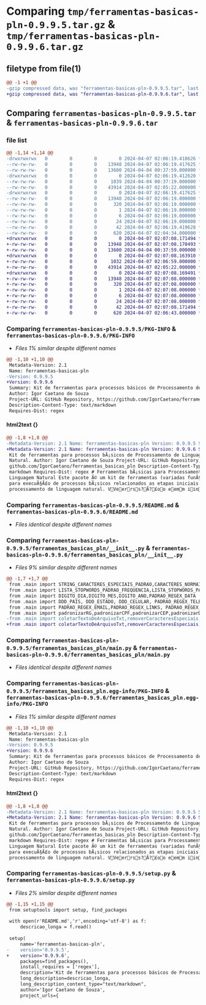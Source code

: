 # Comparing `tmp/ferramentas-basicas-pln-0.9.9.5.tar.gz` & `tmp/ferramentas-basicas-pln-0.9.9.6.tar.gz`

## filetype from file(1)

```diff
@@ -1 +1 @@
-gzip compressed data, was "ferramentas-basicas-pln-0.9.9.5.tar", last modified: Sun Apr  7 02:06:19 2024, max compression
+gzip compressed data, was "ferramentas-basicas-pln-0.9.9.6.tar", last modified: Sun Apr  7 02:07:08 2024, max compression
```

## Comparing `ferramentas-basicas-pln-0.9.9.5.tar` & `ferramentas-basicas-pln-0.9.9.6.tar`

### file list

```diff
@@ -1,14 +1,14 @@
-drwxrwxrwx   0        0        0        0 2024-04-07 02:06:19.418626 ferramentas-basicas-pln-0.9.9.5/
--rw-rw-rw-   0        0        0    13948 2024-04-07 02:06:19.417625 ferramentas-basicas-pln-0.9.9.5/PKG-INFO
--rw-rw-rw-   0        0        0    13600 2024-04-04 00:37:59.000000 ferramentas-basicas-pln-0.9.9.5/README.md
-drwxrwxrwx   0        0        0        0 2024-04-07 02:06:19.412620 ferramentas-basicas-pln-0.9.9.5/ferramentas_basicas_pln/
--rw-rw-rw-   0        0        0     1039 2024-04-04 00:37:19.000000 ferramentas-basicas-pln-0.9.9.5/ferramentas_basicas_pln/__init__.py
--rw-rw-rw-   0        0        0    43914 2024-04-07 02:05:22.000000 ferramentas-basicas-pln-0.9.9.5/ferramentas_basicas_pln/main.py
-drwxrwxrwx   0        0        0        0 2024-04-07 02:06:19.417625 ferramentas-basicas-pln-0.9.9.5/ferramentas_basicas_pln.egg-info/
--rw-rw-rw-   0        0        0    13948 2024-04-07 02:06:19.000000 ferramentas-basicas-pln-0.9.9.5/ferramentas_basicas_pln.egg-info/PKG-INFO
--rw-rw-rw-   0        0        0      320 2024-04-07 02:06:19.000000 ferramentas-basicas-pln-0.9.9.5/ferramentas_basicas_pln.egg-info/SOURCES.txt
--rw-rw-rw-   0        0        0        1 2024-04-07 02:06:19.000000 ferramentas-basicas-pln-0.9.9.5/ferramentas_basicas_pln.egg-info/dependency_links.txt
--rw-rw-rw-   0        0        0        6 2024-04-07 02:06:19.000000 ferramentas-basicas-pln-0.9.9.5/ferramentas_basicas_pln.egg-info/requires.txt
--rw-rw-rw-   0        0        0       24 2024-04-07 02:06:19.000000 ferramentas-basicas-pln-0.9.9.5/ferramentas_basicas_pln.egg-info/top_level.txt
--rw-rw-rw-   0        0        0       42 2024-04-07 02:06:19.419628 ferramentas-basicas-pln-0.9.9.5/setup.cfg
--rw-rw-rw-   0        0        0      620 2024-04-07 02:04:34.000000 ferramentas-basicas-pln-0.9.9.5/setup.py
+drwxrwxrwx   0        0        0        0 2024-04-07 02:07:08.171494 ferramentas-basicas-pln-0.9.9.6/
+-rw-rw-rw-   0        0        0    13948 2024-04-07 02:07:08.170493 ferramentas-basicas-pln-0.9.9.6/PKG-INFO
+-rw-rw-rw-   0        0        0    13600 2024-04-04 00:37:59.000000 ferramentas-basicas-pln-0.9.9.6/README.md
+drwxrwxrwx   0        0        0        0 2024-04-07 02:07:08.163910 ferramentas-basicas-pln-0.9.9.6/ferramentas_basicas_pln/
+-rw-rw-rw-   0        0        0     1032 2024-04-07 02:06:59.000000 ferramentas-basicas-pln-0.9.9.6/ferramentas_basicas_pln/__init__.py
+-rw-rw-rw-   0        0        0    43914 2024-04-07 02:05:22.000000 ferramentas-basicas-pln-0.9.9.6/ferramentas_basicas_pln/main.py
+drwxrwxrwx   0        0        0        0 2024-04-07 02:07:08.169491 ferramentas-basicas-pln-0.9.9.6/ferramentas_basicas_pln.egg-info/
+-rw-rw-rw-   0        0        0    13948 2024-04-07 02:07:08.000000 ferramentas-basicas-pln-0.9.9.6/ferramentas_basicas_pln.egg-info/PKG-INFO
+-rw-rw-rw-   0        0        0      320 2024-04-07 02:07:08.000000 ferramentas-basicas-pln-0.9.9.6/ferramentas_basicas_pln.egg-info/SOURCES.txt
+-rw-rw-rw-   0        0        0        1 2024-04-07 02:07:08.000000 ferramentas-basicas-pln-0.9.9.6/ferramentas_basicas_pln.egg-info/dependency_links.txt
+-rw-rw-rw-   0        0        0        6 2024-04-07 02:07:08.000000 ferramentas-basicas-pln-0.9.9.6/ferramentas_basicas_pln.egg-info/requires.txt
+-rw-rw-rw-   0        0        0       24 2024-04-07 02:07:08.000000 ferramentas-basicas-pln-0.9.9.6/ferramentas_basicas_pln.egg-info/top_level.txt
+-rw-rw-rw-   0        0        0       42 2024-04-07 02:07:08.171494 ferramentas-basicas-pln-0.9.9.6/setup.cfg
+-rw-rw-rw-   0        0        0      620 2024-04-07 02:06:43.000000 ferramentas-basicas-pln-0.9.9.6/setup.py
```

### Comparing `ferramentas-basicas-pln-0.9.9.5/PKG-INFO` & `ferramentas-basicas-pln-0.9.9.6/PKG-INFO`

 * *Files 1% similar despite different names*

```diff
@@ -1,10 +1,10 @@
 Metadata-Version: 2.1
 Name: ferramentas-basicas-pln
-Version: 0.9.9.5
+Version: 0.9.9.6
 Summary: Kit de ferramentas para processos básicos de Processamento de Linguagem Natural.
 Author: Igor Caetano de Souza
 Project-URL: GitHub Repository, https://github.com/IgorCaetano/ferramentas_basicas_pln
 Description-Content-Type: text/markdown
 Requires-Dist: regex
```

#### html2text {}

```diff
@@ -1,8 +1,8 @@
-Metadata-Version: 2.1 Name: ferramentas-basicas-pln Version: 0.9.9.5 Summary:
+Metadata-Version: 2.1 Name: ferramentas-basicas-pln Version: 0.9.9.6 Summary:
 Kit de ferramentas para processos bÃ¡sicos de Processamento de Linguagem
 Natural. Author: Igor Caetano de Souza Project-URL: GitHub Repository, https://
 github.com/IgorCaetano/ferramentas_basicas_pln Description-Content-Type: text/
 markdown Requires-Dist: regex # Ferramentas bÃ¡sicas para Processamento de
 Linguagem Natural Este pacote Ã© um kit de ferramentas (variadas funÃ§Ãµes)
 para execuÃ§Ã£o de processos bÃ¡sicos relacionados as etapas iniciais de
 processamento de linguagem natural. VVeerrss?Ã?£oo eemm iinnggll?Ã?ªss ((cclliiqquuee ppaarraa eexxppaannddiirr))
```

### Comparing `ferramentas-basicas-pln-0.9.9.5/README.md` & `ferramentas-basicas-pln-0.9.9.6/README.md`

 * *Files identical despite different names*

### Comparing `ferramentas-basicas-pln-0.9.9.5/ferramentas_basicas_pln/__init__.py` & `ferramentas-basicas-pln-0.9.9.6/ferramentas_basicas_pln/__init__.py`

 * *Files 9% similar despite different names*

```diff
@@ -1,7 +1,7 @@
 from .main import STRING_CARACTERES_ESPECIAIS_PADRAO,CARACTERES_NORMAIS
 from .main import LISTA_STOPWORDS_PADRAO_FREQUENCIA,LISTA_STOPWORDS_PADRAO_TOKENIZACAO,LISTA_PONTOS_FINAIS_PADRAO_FRASES,DICIONARIO_CONFIG_PADRAO_TOKENIZACAO
 from .main import DIGITO_DIA,DIGITO_MES,DIGITO_ANO,PADRAO_REGEX_DATA
 from .main import DDD_PAIS, DDD_ESTADO, DDD_CELULAR, PADRAO_REGEX_TELEFONE_CELULAR
 from .main import PADRAO_REGEX_EMAIL,PADRAO_REGEX_LINKS, PADRAO_REGEX_NUMEROS,PADRAO_REGEX_DINHEIRO,PADRAO_REGEX_CPF,PADRAO_REGEX_CEP,PADRAO_REGEX_RG
 from .main import padronizarRG,padronizarCPF,padronizarCEP,padronizarDatas,padronizarDinheiros,padronizarEmails,padronizarLinks,padronizarNumeros,normalizarTexto,padronizarTelefoneCelular,padronizarTextoParaMinuscula
-from .main import coletarTextoDeArquivoTxt,removerCaracteresEspeciais,removerCaracteresMaisQueEspeciais,removerEspacosEmBrancoExtras,transformarTextoSubstituindoCaracteres,verificarExistenciaDeElemento,contarFrequenciaDePalavras,formatarTexto,tokenizarTexto,organizaTextoPelasLinhas
+from .main import coletarTextoDeArquivoTxt,removerCaracteresEspeciais,removerCaracteresEstranhos,removerEspacosEmBrancoExtras,transformarTextoSubstituindoCaracteres,verificarExistenciaDeElemento,contarFrequenciaDePalavras,formatarTexto,tokenizarTexto,organizaTextoPelasLinhas
```

### Comparing `ferramentas-basicas-pln-0.9.9.5/ferramentas_basicas_pln/main.py` & `ferramentas-basicas-pln-0.9.9.6/ferramentas_basicas_pln/main.py`

 * *Files identical despite different names*

### Comparing `ferramentas-basicas-pln-0.9.9.5/ferramentas_basicas_pln.egg-info/PKG-INFO` & `ferramentas-basicas-pln-0.9.9.6/ferramentas_basicas_pln.egg-info/PKG-INFO`

 * *Files 1% similar despite different names*

```diff
@@ -1,10 +1,10 @@
 Metadata-Version: 2.1
 Name: ferramentas-basicas-pln
-Version: 0.9.9.5
+Version: 0.9.9.6
 Summary: Kit de ferramentas para processos básicos de Processamento de Linguagem Natural.
 Author: Igor Caetano de Souza
 Project-URL: GitHub Repository, https://github.com/IgorCaetano/ferramentas_basicas_pln
 Description-Content-Type: text/markdown
 Requires-Dist: regex
```

#### html2text {}

```diff
@@ -1,8 +1,8 @@
-Metadata-Version: 2.1 Name: ferramentas-basicas-pln Version: 0.9.9.5 Summary:
+Metadata-Version: 2.1 Name: ferramentas-basicas-pln Version: 0.9.9.6 Summary:
 Kit de ferramentas para processos bÃ¡sicos de Processamento de Linguagem
 Natural. Author: Igor Caetano de Souza Project-URL: GitHub Repository, https://
 github.com/IgorCaetano/ferramentas_basicas_pln Description-Content-Type: text/
 markdown Requires-Dist: regex # Ferramentas bÃ¡sicas para Processamento de
 Linguagem Natural Este pacote Ã© um kit de ferramentas (variadas funÃ§Ãµes)
 para execuÃ§Ã£o de processos bÃ¡sicos relacionados as etapas iniciais de
 processamento de linguagem natural. VVeerrss?Ã?£oo eemm iinnggll?Ã?ªss ((cclliiqquuee ppaarraa eexxppaannddiirr))
```

### Comparing `ferramentas-basicas-pln-0.9.9.5/setup.py` & `ferramentas-basicas-pln-0.9.9.6/setup.py`

 * *Files 2% similar despite different names*

```diff
@@ -1,15 +1,15 @@
 from setuptools import setup, find_packages
 
 with open(r'README.md','r',encoding='utf-8') as f:
     descricao_longa = f.read()
 
 setup(
     name='ferramentas-basicas-pln',
-    version='0.9.9.5',
+    version='0.9.9.6',
     packages=find_packages(),
     install_requires = ['regex'],
     description='Kit de ferramentas para processos básicos de Processamento de Linguagem Natural.',
     long_description=descricao_longa,
     long_description_content_type="text/markdown",
     author='Igor Caetano de Souza',
     project_urls={
```

